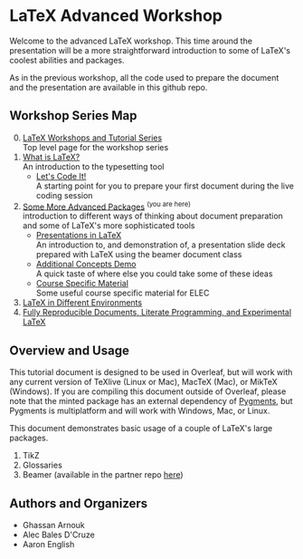 # LaTeX Advanced Workshop

Welcome to the advanced LaTeX workshop. 
This time around the presentation will be a more straightforward introduction to some of LaTeX's coolest abilities and packages. 

As in the previous workshop, all the code used to prepare the document and the presentation are available in this github repo.

## Workshop Series Map

0. [LaTeX Workshops and Tutorial Series](https://github.com/humdrumcomet/LaTeXTutorialSeries)  
   Top level page for the workshop series
1. [What is LaTeX?](https://github.com/humdrumcomet/LaTeXIntroduction)  
    An introduction to the typesetting tool
    - [Let's Code It!](https://github.com/humdrumcomet/LaTeXCodingSession)  
      A starting point for you to prepare your first document during the live coding session
2. [Some More Advanced Packages](https://github.com/humdrumcomet/LaTeXAdvancedWorkshop) <sup>(you are here)</sup>  
   introduction to different ways of thinking about document preparation and some of LaTeX's more sophisticated tools
    - [Presentations in LaTeX](https://github.com/humdrumcomet/LaTeXAdvancedWorkshop-Beamer)  
      An introduction to, and demonstration of, a presentation slide deck prepared with LaTeX using the beamer document class
    - [Additional Concepts Demo](https://github.com/humdrumcomet/LaTeXAdvancedWorkshop-Extras)  
      A quick taste of where else you could take some of these ideas
    - [Course Specific Material](https://github.com/humdrumcomet/LaTeXAdvancedWorkshop-Course-Specific)  
      Some useful course specific material for ELEC
3. [LaTeX in Different Environments]()  
4. [Fully Reproducible Documents, Literate Programming, and Experimental LaTeX]()  

## Overview and Usage
This tutorial document is designed to be used in Overleaf, but will work with any current version of TeXlive (Linux or Mac), MacTeX (Mac), or MikTeX (Windows). 
If you are compiling this document outside of Overleaf, please note that the minted package has an external dependency of [Pygments](https://pygments.org/), but Pygments is multiplatform and will work with Windows, Mac, or Linux.

This document demonstrates basic usage of a couple of LaTeX's large packages.
1. TikZ
2. Glossaries
3. Beamer (available in the partner repo [here](https://github.com/humdrumcomet/LaTeXAdvancedWorkshop-Beamer))

## Authors and Organizers

* Ghassan Arnouk
* Alec Bales D'Cruze
* Aaron English

